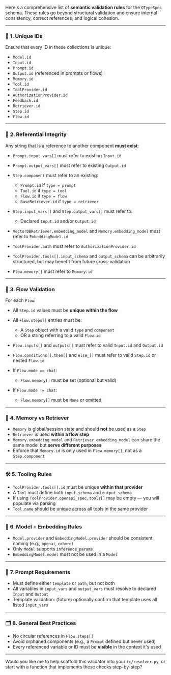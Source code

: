 Here's a comprehensive list of **semantic validation rules** for the `QTypeSpec` schema. These rules go beyond structural validation and ensure internal consistency, correct references, and logical cohesion.

---

### 🔐 **1. Unique IDs**

Ensure that every ID in these collections is unique:

* `Model.id`
* `Input.id`
* `Prompt.id`
* `Output.id` (referenced in prompts or flows)
* `Memory.id`
* `Tool.id`
* `ToolProvider.id`
* `AuthorizationProvider.id`
* `Feedback.id`
* `Retriever.id`
* `Step.id`
* `Flow.id`

---

### 🔁 **2. Referential Integrity**

Any string that is a reference to another component **must exist**:

* `Prompt.input_vars[]` must refer to existing `Input.id`
* `Prompt.output_vars[]` must refer to existing `Output.id`
* `Step.component` must refer to an existing:

  * `Prompt.id` if `type = prompt`
  * `Tool.id` if `type = tool`
  * `Flow.id` if `type = flow`
  * `BaseRetriever.id` if `type = retriever`
* `Step.input_vars[]` and `Step.output_vars[]` must refer to:

  * Declared `Input.id` and/or `Output.id`
* `VectorDBRetriever.embedding_model` and `Memory.embedding_model` must refer to `EmbeddingModel.id`
* `ToolProvider.auth` must refer to `AuthorizationProvider.id`
* `ToolProvider.tools[].input_schema` and `output_schema` can be arbitrarily structured, but may benefit from future cross-validation
* `Flow.memory[]` must refer to `Memory.id`

---

### 🔄 **3. Flow Validation**

For each `Flow`:

* All `Step.id` values must be **unique within the flow**
* All `Flow.steps[]` entries must be:

  * A `Step` object with a valid `type` and `component`
  * OR a string referring to a valid `Flow.id`
* `Flow.inputs[]` and `outputs[]` must refer to valid `Input.id` and `Output.id`
* `Flow.conditions[].then[]` and `else_[]` must refer to valid `Step.id` or nested `Flow.id`
* If `Flow.mode == chat`:

  * `Flow.memory[]` must be set (optional but valid)
* If `Flow.mode != chat`:

  * `Flow.memory[]` must be `None` or omitted

---

### 🧠 **4. Memory vs Retriever**

* `Memory` is global/session state and should **not** be used as a `Step`
* `Retriever` is used **within a flow step**
* `Memory.embedding_model` and `Retriever.embedding_model` can share the same model but **serve different purposes**
* Enforce that `Memory.id` is only used in `Flow.memory[]`, not as a `Step.component`

---

### 🛠️ **5. Tooling Rules**

* `ToolProvider.tools[].id` must be unique **within that provider**
* A `Tool` must define both `input_schema` and `output_schema`
* If using `ToolProvider.openapi_spec`, `tools[]` may be empty — you will populate via parsing
* `Tool.name` should be unique across all tools in the same provider

---

### 🧾 **6. Model + Embedding Rules**

* `Model.provider` and `EmbeddingModel.provider` should be consistent naming (e.g., `openai`, `cohere`)
* Only `Model` supports `inference_params`
* `EmbeddingModel.model` must not be used in a `Model`

---

### 🧪 **7. Prompt Requirements**

* Must define either `template` or `path`, but not both
* All variables in `input_vars` and `output_vars` must resolve to declared `Input` and `Output`
* Template validation: (future) optionally confirm that template uses all listed `input_vars`

---

### 🗂️ **8. General Best Practices**

* No circular references in `Flow.steps[]`
* Avoid orphaned components (e.g., a `Prompt` defined but never used)
* Every referenced variable or ID must be **visible** in the context it's used

---

Would you like me to help scaffold this validator into your `ir/resolver.py`, or start with a function that implements these checks step-by-step?
